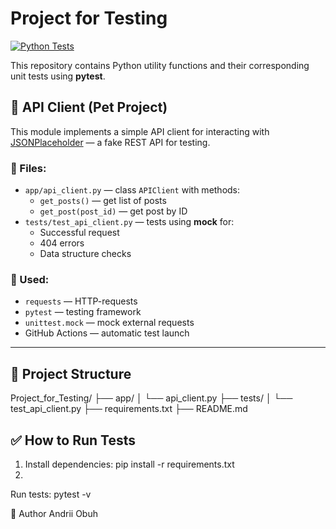 # Project for Testing

[![Python Tests](https://github.com/AndriiObuh/Project_for_Testing/actions/workflows/python-tests.yml/badge.svg)](https://github.com/AndriiObuh/Project_for_Testing/actions/workflows/python-tests.yml)

This repository contains Python utility functions and their corresponding unit tests using **pytest**.

## 🧪 API Client (Pet Project)

This module implements a simple API client for interacting with [JSONPlaceholder](https://jsonplaceholder.typicode.com/) — a fake REST API for testing.

### 📂 Files:
- `app/api_client.py` — class `APIClient` with methods:
  - `get_posts()` — get list of posts
  - `get_post(post_id)` — get post by ID
- `tests/test_api_client.py` — tests using **mock** for:
  - Successful request
  - 404 errors
  - Data structure checks

### 🔧 Used:
- `requests` — HTTP-requests
- `pytest` — testing framework
- `unittest.mock` — mock external requests
- GitHub Actions — automatic test launch

---

## 📁 Project Structure

Project_for_Testing/
├── app/
│ └── api_client.py
├── tests/
│ └── test_api_client.py
├── requirements.txt
├── README.md

## ✅ How to Run Tests

1. Install dependencies:
pip install -r requirements.txt
2. 
Run tests:
pytest -v

📌 Author
Andrii Obuh


